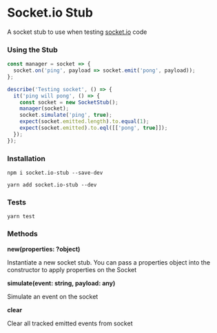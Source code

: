 # Socket.io Stub

A socket stub to use when testing [socket.io](https://socket.io/) code

### Using the Stub

```js
const manager = socket => {
  socket.on('ping', payload => socket.emit('pong', payload));
};

describe('Testing socket', () => {
  it('ping will pong', () => {
    const socket = new SocketStub();
    manager(socket);
    socket.simulate('ping', true);
    expect(socket.emitted.length).to.equal(1);
    expect(socket.emitted).to.eql([['pong', true]]);
  });
});
```

### Installation

```
npm i socket.io-stub --save-dev
```

```
yarn add socket.io-stub --dev
```

### Tests

```
yarn test
```

### Methods

**new(properties: ?object)**

Instantiate a new socket stub. You can pass a properties object into the constructor to apply properties on the Socket

**simulate(event: string, payload: any)**

Simulate an event on the socket

**clear**

Clear all tracked emitted events from socket
